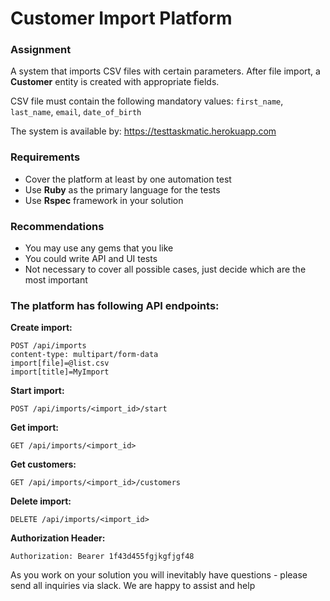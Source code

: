 # Customer Import Platform

### Assignment
A system that imports CSV files with certain parameters. After file import, a **Customer** entity is created with appropriate fields.

CSV file must contain the following mandatory values:
`first_name`, `last_name`, `email`, `date_of_birth`

The system is available by: https://testtaskmatic.herokuapp.com

### Requirements
* Cover the platform at least by one automation test
* Use **Ruby** as the primary language for the tests
* Use **Rspec** framework in your solution

### Recommendations
* You may use any gems that you like
* You could write API and UI tests
* Not necessary to cover all possible cases, just decide which are the most important


### The platform has following API endpoints:

**Create import:**
```
POST /api/imports
content-type: multipart/form-data
import[file]=@list.csv
import[title]=MyImport
```

**Start import:**
```
POST /api/imports/<import_id>/start
```

**Get import:**
```
GET /api/imports/<import_id>
```

**Get customers:**
```
GET /api/imports/<import_id>/customers
```

**Delete import:**
```
DELETE /api/imports/<import_id>
```

**Authorization Header:**

`Authorization: Bearer 1f43d455fgjkgfjgf48`

As you work on your solution you will inevitably have questions - please send all inquiries via slack. We are happy to assist and help
